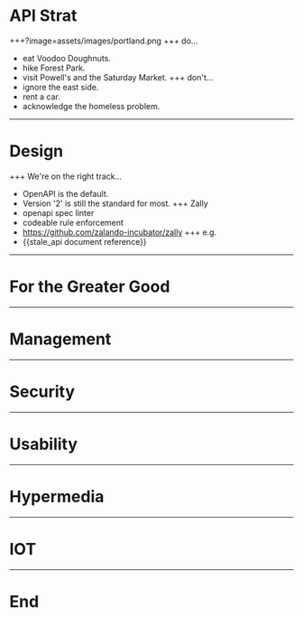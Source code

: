 # API Strat
+++?image=assets/images/portland.png
+++
do...
* eat Voodoo Doughnuts.
* hike Forest Park.
* visit Powell's and the Saturday Market.
+++
don't...
* ignore the east side.
* rent a car.
* acknowledge the homeless problem.
---
# Design
+++
We're on the right track...
* OpenAPI is the default.
* Version '2' is still the standard for most.
+++
Zally
* openapi spec linter
* codeable rule enforcement
* https://github.com/zalando-incubator/zally
+++
e.g.
* {{stale_api document reference}}
---
# For the Greater Good

---
# Management

---
# Security

---
# Usability

---
# Hypermedia

---
# IOT

---
# End


